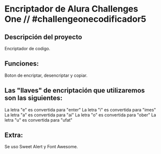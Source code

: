 # Encriptador de Alura Challenges One // #challengeonecodificador5

## Descripción del proyecto
Encriptador de codigo.

## Funciones:
Boton de encriptar, desencriptar y copiar.

## Las "llaves" de encriptación que utilizaremos son las siguientes:

La letra "e" es convertida para "enter"
La letra "i" es convertida para "imes"
La letra "a" es convertida para "ai"
La letra "o" es convertida para "ober"
La letra "u" es convertida para "ufat"

## Extra:
Se uso Sweet Alert y Font Awesome.
